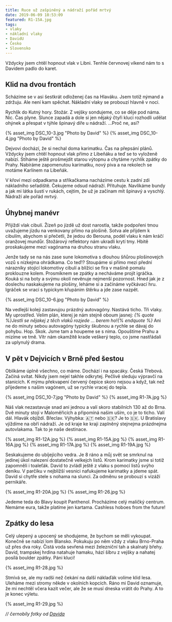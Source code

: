 ```yaml
---
title: Ruce už zašpiněný a nádraží pořád mrtvý
date: 2019-06-09 18:53:09
featured: R1-15A.jpg
tags:
- vlaky
- nákladní vlaky
- DavidU
- Česko
- Slovensko
---
```

Vždycky jsem chtěl hopnout vlak v Libni. Tenhle červnovej víkend nám to s Davidem padlo do karet.
<!-- more -->

## Klid na dvou frontách
Scházíme se v asi šestkrát odloženej čas na Hlaváku. Jsem totiž nýmand a zdržuju. Ale není kam spěchat. Nákladní vlaky se probouzí hlavně v noci.

Rychlík do Kutný hory. Stožár. Z vejšky sondujeme, co se děje pod náma. Nic. Čas plyne. Slunce zapadá a dole si jen nějaký čtyři kluci rozhodli udělat ohýnek a přespat v týhle špinavý díře u nádraží. ...Proč ne, asi?

{% asset_img DSC_10-3.jpg "Photo by David" %}
{% asset_img DSC_10-4.jpg "Photo by David" %}

Dejvovi dochází, že si nechal doma karimatku. Čas na přepsání plánů. Vždycky jsem chtěl hopnout vlak přímo z Libeňáku a teď se to vyloženě nabízí. Stíháme ještě prošmejdit starou výtopnu a chytáme rychlík zpátky do Prahy. Nabíráme zapomenutou karimatku, nový piva a na rekolech se motáme Karlínem na Libeňák.

V křoví mezi odpadkama a stříkačkama nacházíme cestu k zadní zdi nákladního seřadiště. Čekujeme odsud nádraží. Přituhuje. Navlíkáme bundy a jak mi látka šustí v rukách, cejtim, že už je začínam mít špinavý a vyschlý. Nádraží ale pořád mrtvý.

## Úhybnej manévr
Přijíždí vlak cibulí. Žízeň po jízdě už dost narostla, takže podpořeni tmou uvažujeme jízdu na venkovany přímo na plošině. Sotva ale přijdem k cibulím, abychom si přečetli, že jedou do Berouna, podél vlaku k nám kráčí oranžovej mundůr. Stožárový reflektory nám ukradli krytí tmy. Hbitě proskakujeme mezi vagónama na druhou stranu vlaku.

Jenže tady se na nás zase sune lokomotiva s dlouhou šňůrou plošinovejch vozů s nízkejma ohrádkama. Co teď!? Stoupáme si přímo mezi přední nárazníky stojící lokomotivy cibulí a blížíci se fíra v mašině pomalu proklouzne kolem. Prosmíknem se zpátky a necháváme projít igráčka. Kouká si na boty a svýmu okolí nevěnuje nejmenší pozornost. Hned jak je z doslechu naskakujeme na plošiny, leháme si a začínáme vyčkávací hru. Igráček se vrací s typickym křupánim štěrku a jde zase nazpět.

{% asset_img DSC_10-6.jpg "Photo by David" %}

Na vedlejší koleji zastavujou prázdný autovagóny. Nastává ticho. Tři vlaky. My uprostřed. Velim plán, kterej je nám stejně oboum jasnej: _{% quote %}Jestli se nějakej z těch vlaků rozjede ... berem ho!{% endquote %}_ Ani ne do minuty sebou autovagóny typicky škubnou a rychle se dávaj do pohybu. Hop. Skok. Jsme tam a houpeme se s nima. Opouštíme Prahu a mizíme ve tmě. Vítr nám okamžitě krade veškerý teplo, co jsme nastřádali za uplynulý drama.

## V pět v Dejvicích v Brně před šestou
Oblíkáme úplně všechno, co máme. Dochází i na spacáky. Česká Třebová. Začíná svítat. Nikdy jsem nejel takhle odkrytej. Pečlivě sleduju výpravčí na stanicích. K mýmu překvapení červený čepice skoro nejsou a když, tak než přijedeme s našim vagónem, už se rychle vracej do tepla.

{% asset_img DSC_10-7.jpg "Photo by David" %}
{% asset_img R1-7A.jpg %}

Náš vlak nezastavuje snad ani jednou a valí skoro stabilních 130 až do Brna. Dvě minuty stojí v Maloměřicích a připomíná našim uším, co je to ticho. Valí dál. Hlavák objíždí. Břeclav. Výhybka: 🇦🇹 nebo 🇸🇰? Je to 🇸🇰. U Bratislavy vjíždíme na obří nádraží. Je od kraje ke kraji zaplněný stejnejma prázdnejma autovlakama. Tak to je naše destinace.

{% asset_img R1-12A.jpg %}
{% asset_img R1-15A.jpg %}
{% asset_img R1-16A.jpg %}
{% asset_img R1-17A.jpg %}
{% asset_img R1-19A.jpg %}

Seskakujeme do ubíjejícího vedra. Je 8 ráno a můj svět se smrknul na jedinej úkol nalezení dostatečně velkejch listů. Krom karimatky jsme si totiž zapomněli i toaleťák. David to zvládl ještě z vlaku s pomocí listů svýho deníku. V parčíku v nejbližší vesnici nafukujeme karimatky a jdeme spát. David si chytře stele s nohama na slunci. Za odměnu se probouzí s vizáží pernikáře.

{% asset_img R1-20A.jpg %}
{% asset_img R1-26.jpg %}

Jedeme teda do Blavy koupit Panthenol. Procházíme celý maličký centrum. Nemáme eura, takže platíme jen kartama. Cashless hoboes from the future!

## Zpátky do lesa
Celý ulepený a upocený se shodujeme, že bychom se měli vykoupat. Konečně se nabízí lom Blansko. Pokukuju po něm vždy z vlaku Brno-Praha už přes dva roky. Čistá voda sevřená mezi železniční tah a skalnatý břehy. David, trampskej hrdina natahuje hamaku, hází šíbru z vejšky a nahatej posílá boulder zpátky. Páni kluci!

{% asset_img R1-28.jpg %}

Stmívá se, ale my radši než čekání na další náklaďák volíme klid lesa. Uleháme mezi stromy někde v okolních kopcích. Ráno mi David oznamuje, že mi nechtěl včera kazit večer, ale že se musí dneska vrátit do Prahy. A to je konec výletu.

{% asset_img R1-29.jpg %}

*// černobíly fotky od [Davida](http://davidurbanczyk.com/)*
